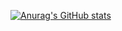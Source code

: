 [![Anurag's GitHub stats](https://github-readme-stats.vercel.app/api?username=ReeceXB)](https://github.com/anuraghazra/github-readme-stats)
